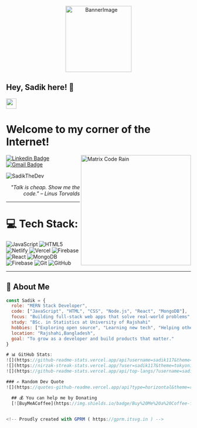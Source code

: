 <p align="center">
  <img alt="BannerImage" height="180px" src="https://i.ibb.co/fYTMDsLK/Black-and-Yellow-Web-Developer-Linked-In-Banner.png" />
</p>



## Hey, Sadik here! 👋  
<img src="https://media.giphy.com/media/hvRJCLFzcasrR4ia7z/giphy.gif" width="28px" height="28px">

<h1>Welcome to my corner of the Internet!</h1>

<img src="https://github.com/SadikTheDev/SadikTheDev/blob/main/assets/code-rain.gif" align="right" width="300" alt="Matrix Code Rain"/>

[![Linkedin Badge](https://img.shields.io/badge/-Sadik-blue?style=flat-square&logo=Linkedin&logoColor=white&link=https://www.linkedin.com/in/sadiksourov11)](https://www.linkedin.com/in/sadiksourov11)  
[![Gmail Badge](https://img.shields.io/badge/-sadiksourov11@gmail.com-c14438?style=flat-square&logo=Gmail&logoColor=white&link=mailto:sadiksourov11@gmail.com)](mailto:sadiksourov11@gmail.com)

<p align="left"> <img src="https://komarev.com/ghpvc/?username=SadikTheDev" alt="SadikTheDev" /> </p>

<div align="right"><i>"Talk is cheap. Show me the code." – Linus Torvalds</i></div>

---


# 💻 Tech Stack:
![JavaScript](https://img.shields.io/badge/javascript-%23323330.svg?style=for-the-badge&logo=javascript&logoColor=%23F7DF1E) ![HTML5](https://img.shields.io/badge/html5-%23E34F26.svg?style=for-the-badge&logo=html5&logoColor=white) ![Netlify](https://img.shields.io/badge/netlify-%23000000.svg?style=for-the-badge&logo=netlify&logoColor=#00C7B7) ![Vercel](https://img.shields.io/badge/vercel-%23000000.svg?style=for-the-badge&logo=vercel&logoColor=white) ![Firebase](https://img.shields.io/badge/firebase-%23039BE5.svg?style=for-the-badge&logo=firebase) ![React](https://img.shields.io/badge/react-%2320232a.svg?style=for-the-badge&logo=react&logoColor=%2361DAFB) ![MongoDB](https://img.shields.io/badge/MongoDB-%234ea94b.svg?style=for-the-badge&logo=mongodb&logoColor=white) ![Firebase](https://img.shields.io/badge/firebase-a08021?style=for-the-badge&logo=firebase&logoColor=ffcd34) ![Git](https://img.shields.io/badge/git-%23F05033.svg?style=for-the-badge&logo=git&logoColor=white) ![GitHub](https://img.shields.io/badge/github-%23121011.svg?style=for-the-badge&logo=github&logoColor=white)

---

## 🧠 About Me
```javascript
const Sadik = {
  role: "MERN Stack Developer",
  code: ["JavaScript", "HTML", "CSS", "Node.js", "React", "MongoDB"],
  focus: "Building full-stack web apps that solve real-world problems",
  study: "BSc. in Statistics at University of Rajshahi"
  hobbies: ["Exploring open source", "Learning new tech", "Helping others"],
  location: "Rajshahi,Bangladesh",
  goal: "To grow as a developer and build products that matter."
}

# 📊 GitHub Stats:
![](https://github-readme-stats.vercel.app/api?username=sadik117&theme=tokyonight&hide_border=true&include_all_commits=false&count_private=false)<br/>
![](https://nirzak-streak-stats.vercel.app/?user=sadik117&theme=tokyonight&hide_border=true)<br/>
![](https://github-readme-stats.vercel.app/api/top-langs/?username=sadik117&theme=tokyonight&hide_border=true&include_all_commits=false&count_private=false&layout=compact)

### ✍️ Random Dev Quote
![](https://quotes-github-readme.vercel.app/api?type=horizontal&theme=radical)

  ## 💰 You can help me by Donating
  [![BuyMeACoffee](https://img.shields.io/badge/Buy%20Me%20a%20Coffee-ffdd00?style=for-the-badge&logo=buy-me-a-coffee&logoColor=black)]

  
<!-- Proudly created with GPRM ( https://gprm.itsvg.in ) -->
